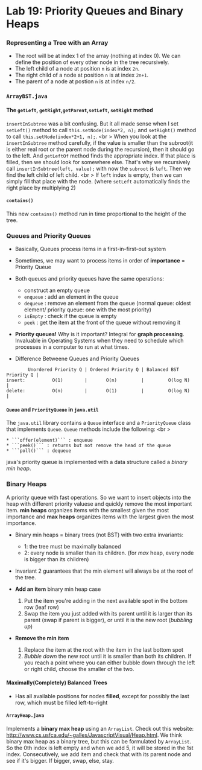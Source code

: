 Lab 19: Priority Queues and Binary Heaps
===

### Representing a Tree with an Array

* The root will be at index 1 of the array (nothing at index 0). We can define the position of every other node in the tree recursively.
* The left child of a node at position ```n``` is at index ```2n```.
* The right child of a node at position ```n``` is at index ```2n+1```.
* The parent of a node at postion ```n``` is at index ```n/2```.

### ```ArrayBST.java```

#### The ```getLeft```, ```getRight```,```getParent```,```setLeft```, ```setRight``` method
```insertInSubtree``` was a bit confusing. But it all made sense when I set ```setLeft()``` method to call ```this.setNode(index*2, n);``` and ```setRight()``` method to call ```this.setNode(index*2+1, n);```. <br \>
When you look at the ```insertInSubtree``` method carefully, if the value is smaller than the subroot(it is either real root or the parent node during the recursion), then it should go to the left. And ```getLeftOf``` method finds the appropriate index. If that place is filled, then we should look for somewhere else. That's why we recursively call ```insertInSubtree(left, value);``` with now the ```subroot``` is ```left```.  Then we find the left child of left child. <br \>
If ```left``` index is empty, then we can simply fill that place with the node. (where ```setLeft``` automatically finds the right place by multiplying 2)

#### ```contains()``` 
This new ```contains()``` method run in time proportional to the height of the tree. 

### Queues and Priority Queues
* Basically, Queues process items in a first-in-first-out system
* Sometimes, we may want to process items in order of **importance** = Priority Queue
* Both queues and priority queues have the same operations:
    * construct an empty queue
    * ```enqueue``` : add an element in the queue
    * ```dequeue``` : remove an element from the queue (normal queue: oldest element/ priority queue: one with the most priority)
    * ```isEmpty``` : check if the queue is empty
    * ```peek``` : get the item at the front of the queue without removing it

* **Priority queues!** Why is it important? Integral for **graph processing**. Invaluable in Operating Systems when they need to schedule which processes in a computer to run at what times.

* Difference Betweene Queues and Priority Queues

```
        Unordered Priority Q | Ordered Priority Q | Balanced BST Priority Q |
insert:          O(1)        |       O(n)         |         O(log N)        |
delete:          O(n)        |       O(1)         |         O(log N)        |
```

#### ```Queue``` and ```PriorityQueue``` in ```java.util```
The ```java.util``` library contains a ```Queue``` interface and a ```PriorityQueue``` class that implements ```Queue```. ```Queue``` methods include the following: <br \>

    * ```offer(element)``` : enqueue
    * ```peek()``` : returns but not remove the head of the queue
    * ```poll()``` : dequeue

java's priority queue is implemented with a data structure called a *binary min heap*.

### Binary Heaps
A priority queue with fast operations. So we want to insert objects into the heap with different priority valuese and quickly remove the most important item. **min heaps** organizes items with the smallest given the most importance and **max heaps** organizes items with the largest given the most importance.

* Binary min heaps = binary trees (not BST) with two extra invariants:
    * 1: the tree must be maximally balanced
    * 2: every node is smaller than its children. (for *max* heap, every node is bigger than its children)

* Invariant 2 guarantees that the min element will always be at the root of the tree.

* **Add an item** binary min heap case
    1. Put the item you're adding in the next available spot in the bottom row (leaf row)
    2. Swap the item you just added with its parent until it is larger than its parent (swap if parent is bigger), or until it is the new root (*bubbling up*)

* **Remove the min item** 
    1. Replace the item at the root with the item in the last bottom spot
    2. *Bubble down* the new root until it is smaller than both its children. If you reach a point where you can either bubble down through the left or right child, choose the smaller of the two.

#### Maximally(Completely) Balanced Trees
* Has all available positions for nodes **filled**, except for possibly the last row, which must be filled left-to-right

#### ```ArrayHeap.java```
Implements a **binary max heap** using an ```ArrayList```. Check out this website: http://www.cs.usfca.edu/~galles/JavascriptVisual/Heap.html. We think binary max heap as a binary tree, but this can be formulated by ```ArrayList```. So the 0th index is left empty and when we add 5, it will be stored in the 1st index. Consecutively, we add item and check that with its parent node and see if it's bigger. If bigger, swap, else, stay. 





